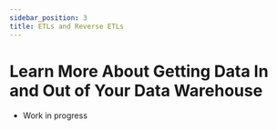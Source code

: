 ```yaml
---
sidebar_position: 3
title: ETLs and Reverse ETLs
---
```


# Learn More About Getting Data In and Out of Your Data Warehouse

* Work in progress